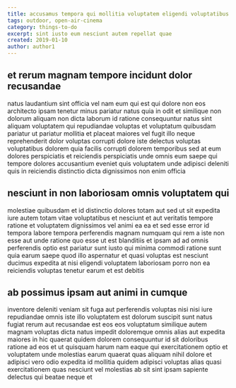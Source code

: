 ```yaml
---
title: accusamus tempora qui mollitia voluptatem eligendi voluptatibus article 2505
tags: outdoor, open-air-cinema
category: things-to-do
excerpt: sint iusto eum nesciunt autem repellat quae
created: 2019-01-10
author: author1
---
```


## et rerum magnam tempore incidunt dolor recusandae

natus laudantium sint officia vel nam eum qui est qui dolore non eos architecto ipsam tenetur minus pariatur natus quia in odit et similique non dolorum aliquam non dicta laborum id ratione consequuntur natus sint aliquam voluptatem qui repudiandae voluptas et voluptatum quibusdam pariatur ut pariatur mollitia et placeat maiores vel fugit illo neque reprehenderit dolor voluptas corrupti dolore iste delectus voluptas voluptatibus dolorem quia facilis corrupti dolorem temporibus sed at eum dolores perspiciatis et reiciendis perspiciatis unde omnis eum saepe qui tempore dolores accusantium eveniet quis voluptatem unde adipisci deleniti quis in reiciendis distinctio dicta dignissimos non enim officia

## nesciunt in non laboriosam omnis voluptatem qui

molestiae quibusdam et id distinctio dolores totam aut sed ut sit expedita iure autem totam vitae voluptatibus et nesciunt et aut veritatis tempore ratione et voluptatem dignissimos vel animi ea ea et sed esse error id tempora labore tempora perferendis magnam numquam qui rem a iste non esse aut unde ratione quo esse ut est blanditiis et ipsam ad ad omnis perferendis optio est pariatur sunt iusto qui minima commodi ratione sunt quia earum saepe quod illo aspernatur et quasi voluptas est nesciunt ducimus expedita at nisi eligendi voluptatem laboriosam porro non ea reiciendis voluptas tenetur earum et est debitis

## ab possimus ipsam aut animi in cumque

inventore deleniti veniam sit fuga aut perferendis voluptas nisi nisi iure repudiandae omnis iste illo voluptatem est dolorum suscipit sunt natus fugiat rerum aut recusandae est eos eos voluptatum similique autem magnam voluptas dicta natus impedit doloremque omnis alias aut expedita maiores in hic quaerat quidem dolorem consequuntur id sit doloribus ratione ad eos et ut quisquam harum nam eaque qui exercitationem optio et voluptatem unde molestias earum quaerat quas aliquam nihil dolore et adipisci vero odio expedita id mollitia quidem adipisci voluptas alias quasi exercitationem quas nesciunt vel molestias ab sit sint ipsam sapiente delectus qui beatae neque et
